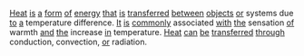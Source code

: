 [Heat](./heat.md) [is](./is.md) [a](./a.md) [form](./form.md) [of](./of.md) [energy](./energy.md) [that](./that.md) [is](./is.md) [transferred](./transferred.md) [between](./between.md) [objects](./objects.md) [or](./or.md) systems due [to](./to.md) [a](./a.md) temperature difference. [It](./it.md) [is](./is.md) [commonly](./commonly.md) associated [with](./with.md) [the](./the.md) sensation [of](./of.md) warmth [and](./and.md) [the](./the.md) increase [in](./in.md) temperature. [Heat](./heat.md) [can](./can.md) [be](./be.md) [transferred](./transferred.md) [through](./through.md) conduction, convection, [or](./or.md) radiation.